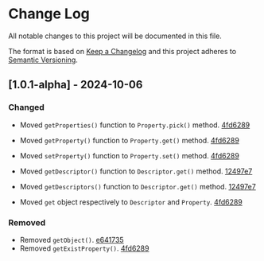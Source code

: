 # Change Log

All notable changes to this project will be documented in this file.

The format is based on [Keep a Changelog](http://keepachangelog.com/)
and this project adheres to [Semantic Versioning](http://semver.org/).

## [1.0.1-alpha] - 2024-10-06

### Changed

- Moved `getProperties()` function to `Property.pick()` method. [4fd6289]
- Moved `getProperty()` function to `Property.get()` method. [4fd6289]
- Moved `setProperty()` function to `Property.set()` method. [4fd6289]

- Moved `getDescriptor()` function to `Descriptor.get()` method. [12497e7]
- Moved `getDescriptors()` function to `Descriptor.get()` method. [12497e7]

- Moved `get` object respectively to `Descriptor` and `Property`. [4fd6289]

[12497e7]: https://github.com/angular-package/property/commit/12497e7ad2dc8589a9f7cbd0fd049a91d52c7351
[4fd6289]: https://github.com/angular-package/property/commit/4fd62890002dd5f2a7261575ddae57915bd7f6f9

### Removed

- Removed `getObject()`. [e641735]
- Removed `getExistProperty()`. [4fd6289]

[e641735]: https://github.com/angular-package/property/commit/e64173557a5d2a17bff77a93a2b0b0df0aeeef31
